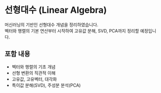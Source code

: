 # 선형대수 (Linear Algebra)

머신러닝의 기반인 선형대수 개념을 정리하였습니다.  
벡터와 행렬의 기본 연산부터 시작하여 고유값 분해, SVD, PCA까지 정리할 예정입니다.

## 포함 내용
- 벡터와 행렬의 기초 개념
- 선형 변환의 직관적 이해
- 고유값, 고유벡터, 대각화
- 특이값 분해(SVD), 주성분 분석(PCA)

